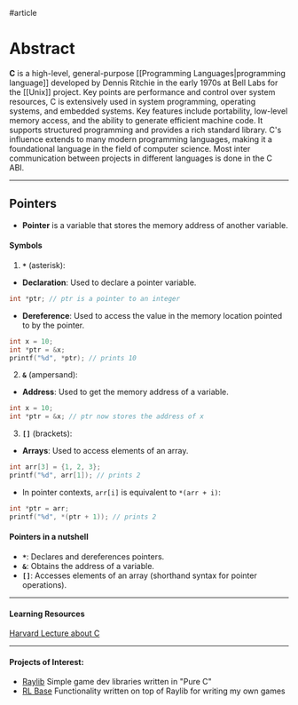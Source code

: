 #article
# Abstract
**C** is a high-level, general-purpose [[Programming Languages|programming language]] developed by Dennis Ritchie in the early 1970s at Bell Labs for the [[Unix]] project. Key points are performance and control over system resources, C is extensively used in system programming, operating systems, and embedded systems. Key features include portability, low-level memory access, and the ability to generate efficient machine code. It supports structured programming and provides a rich standard library. 
C's influence extends to many modern programming languages, making it a foundational language in the field of computer science. Most inter communication between projects in different languages is done in the C ABI.

---
## Pointers
- **Pointer** is a variable that stores the memory address of another variable.
#### Symbols
1. **`*`** (asterisk):

- **Declaration**: Used to declare a pointer variable.

```c
int *ptr; // ptr is a pointer to an integer
```
- **Dereference**: Used to access the value in the memory location pointed to by the pointer.
```c
int x = 10;
int *ptr = &x;
printf("%d", *ptr); // prints 10
```
2. **`&`** (ampersand):
- **Address**: Used to get the memory address of a variable.
```c
int x = 10;
int *ptr = &x; // ptr now stores the address of x
```

3. **`[]`** (brackets):
- **Arrays**: Used to access elements of an array.

```c
int arr[3] = {1, 2, 3};
printf("%d", arr[1]); // prints 2
```

- In pointer contexts, `arr[i]` is equivalent to `*(arr + i)`:
```c
int *ptr = arr;
printf("%d", *(ptr + 1)); // prints 2
```
#### Pointers in a nutshell
- **`*`**: Declares and dereferences pointers.
- **`&`**: Obtains the address of a variable.
- **`[]`**: Accesses elements of an array (shorthand syntax for pointer operations).
---
#### Learning Resources
[Harvard Lecture about C](https://www.youtube.com/watch?v=URrzmoIyqLw)

---
#### Projects of Interest:
- [Raylib](https://github.com/raysan5/raylib.git) Simple game dev libraries written in "Pure C"
- [RL Base](https://github.com/Sposito/raylib-base) Functionality written on top of Raylib for writing my own games

